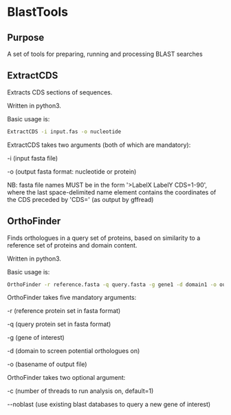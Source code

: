 # BlastTools
## Purpose
A set of tools for preparing, running and processing BLAST searches 
## ExtractCDS
Extracts CDS sections of sequences.

Written in python3.  

Basic usage is:
```bash
ExtractCDS -i input.fas -o nucleotide
```
ExtractCDS takes two arguments (both of which are mandatory):

-i (input fasta file)

-o (output fasta format: nucleotide or protein)

NB: fasta file names MUST be in the form '>LabelX LabelY CDS=1-90', where the last space-delimited name element contains the coordinates of the CDS preceded by 'CDS=' (as output by gffread)
## OrthoFinder
Finds orthologues in a query set of proteins, based on similarity to a reference set of proteins and domain content.

Written in python3.

Basic usage is:
```bash
OrthoFinder -r reference.fasta -q query.fasta -g gene1 -d domain1 -o outputname
```
OrthoFinder takes five mandatory arguments:

-r (reference protein set in fasta format)

-q (query protein set in fasta format)

-g (gene of interest)

-d (domain to screen potential orthologues on)

-o (basename of output file)

OrthoFinder takes two optional argument:

-c (number of threads to run analysis on, default=1)

--noblast (use existing blast databases to query a new gene of interest)
